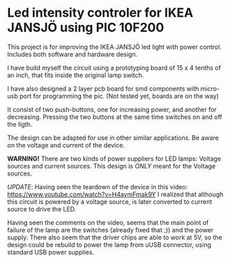 # Led intensity controler for IKEA JANSJÖ using PIC 10F200

This project is for improving the IKEA JANSJÖ led light with power control. Includes both software and hardware design.

I have build myself the circuit using a prototyping board of 15 x 4 tenths of an inch, that fits inside the original lamp switch.

I have also designed a 2 layer pcb board for smd components with micro-usb port for programming the pic. (Not tested yet, boards are on the way)

It consist of two push-buttons, one for increasing power, and another for decreasing. Pressing the two buttons at the same time switches on and off the ligth.

The design can be adapted for use in other similar applications. Be aware on the voltage and current of the device.

**WARNING!** There are two kinds of power suppliers for LED lamps: Voltage sources and current sources. This design is *ONLY* meant for the Voltage sources.

_UPDATE_: Having seen the teardown of the device in this video: https://www.youtube.com/watch?v=H4aymFmak9Y I realized that although this circuit is powered by a voltage source, is later converted to current source to drive the LED.

Having seen the comments on the video, seems that the main point of failure of the lamp are the switches (already fixed that ;)) and the power supply. There also seem that the driver chips are able to work at 5V, so the design could be rebuild to power the lamp from uUSB connector, using standard USB power supplies.
